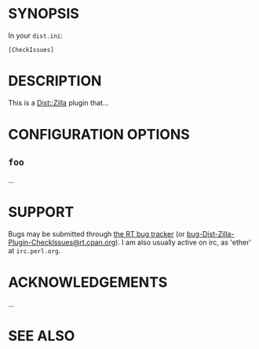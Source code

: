 # SYNOPSIS

In your `dist.ini`:

    [CheckIssues]

# DESCRIPTION

This is a [Dist::Zilla](https://metacpan.org/pod/Dist::Zilla) plugin that...

# CONFIGURATION OPTIONS

## `foo`

...

# SUPPORT

Bugs may be submitted through [the RT bug tracker](https://rt.cpan.org/Public/Dist/Display.html?Name=Dist-Zilla-Plugin-CheckIssues)
(or [bug-Dist-Zilla-Plugin-CheckIssues@rt.cpan.org](mailto:bug-Dist-Zilla-Plugin-CheckIssues@rt.cpan.org)).
I am also usually active on irc, as 'ether' at `irc.perl.org`.

# ACKNOWLEDGEMENTS

...

# SEE ALSO
